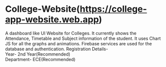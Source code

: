 # College-Website(https://college-app-website.web.app)
A dashboard like UI Website for Colleges. It currently shows the Attendance, Timetable and Subject information of the student. It uses Chart JS for all the graphs and animations. Firebase services are used for the database and authentication.
   Registration Details-  
     Year- 2nd Year(Recommended)  
     Department- ECE(Recommended)

